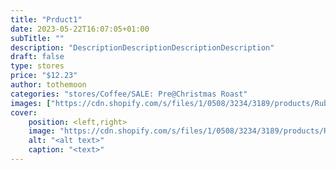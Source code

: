 ```yaml
---
title: "Prduct1"
date: 2023-05-22T16:07:05+01:00
subTitle: ""
description: "DescriptionDescriptionDescriptionDescription"
draft: false
type: stores
price: "$12.23"
author: tothemoon
categories: "stores/Coffee/SALE: Pre@Christmas Roast"
images: ["https://cdn.shopify.com/s/files/1/0508/3234/3189/products/RubberSealLRSQ_1400x.jpg?v=1631382093","https://cdn.shopify.com/s/files/1/0508/3234/3189/products/RubberSealLRSQ_1400x.jpg?v=1631382093"]
cover:
    position: <left,right>
    image: "https://cdn.shopify.com/s/files/1/0508/3234/3189/products/RubberSealLRSQ_1400x.jpg?v=1631382093"
    alt: "<alt text>"
    caption: "<text>"
---
```

